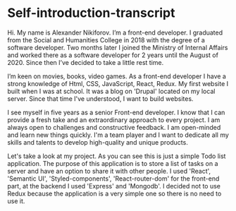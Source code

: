 # Self-introduction-transcript

Hi. My name is Alexander Nikiforov. I’m a front-end developer. I graduated from the Social and Humanities College in 2018 with the degree of a software developer. Two months later I joined the Ministry of Internal Affairs and worked there as a software developer for 2 years until the August of 2020. Since then I’ve decided to take a little rest time.

I’m keen on movies, books, video games. As a front-end developer I have a strong knowledge of Html, CSS, JavaScript, React, Redux. My first website I built when I was at school. It was a blog on 'Drupal' located on my local server. Since that time I've understood, I want to build websites. 

I see myself in five years as a senior Front-end developer. I know that I can provide a fresh take and an extraordinary approach to every project. I am always open to challenges and constructive feedback. I am open-minded and learn new things quickly. I'm a team player and I want to dedicate all my skills and talents to develop high-quality and unique products. 

Let's take a look at my project. As you can see this is just a simple Todo list application. The purpose of this application is to store a list of tasks on a server and have an option to share it with other people. I used 'React', 'Semantic UI', 'Styled-components', 'React-router-dom' for the front-end part, at the backend I used 'Express' and 'Mongodb'. I decided not to use Redux because the application is a very simple one so there is no need to use it.

